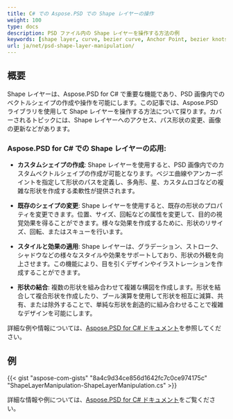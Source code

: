 ```yaml
---
title: C# での Aspose.PSD での Shape レイヤーの操作
weight: 100
type: docs
description: PSD ファイル内の Shape レイヤーを操作する方法の例
keywords: [shape layer, curve, bezier curve, Anchor Point, bezier knots, psd api, C#, csharp, code sample]
url: ja/net/psd-shape-layer-manipulation/
---
```


## 概要
Shape レイヤーは、Aspose.PSD for C# で重要な機能であり、PSD 画像内でのベクトルシェイプの作成や操作を可能にします。この記事では、Aspose.PSD ライブラリを使用して Shape レイヤーを操作する方法について探ります。カバーされるトピックには、Shape レイヤーへのアクセス、パス形状の変更、画像の更新などがあります。

### Aspose.PSD for C# での Shape レイヤーの応用:

- **カスタムシェイプの作成**: Shape レイヤーを使用すると、PSD 画像内でのカスタムベクトルシェイプの作成が可能となります。ベジエ曲線やアンカーポイントを指定して形状のパスを定義し、多角形、星、カスタムロゴなどの複雑な形状を作成する柔軟性が提供されます。
  
- **既存のシェイプの変更**: Shape レイヤーを使用すると、既存の形状のプロパティを変更できます。位置、サイズ、回転などの属性を変更して、目的の視覚効果を得ることができます。様々な効果を作成するために、形状のリサイズ、回転、またはスキューを行います。
  
- **スタイルと効果の適用**: Shape レイヤーは、グラデーション、ストローク、シャドウなどの様々なスタイルや効果をサポートしており、形状の外観を向上させます。この機能により、目を引くデザインやイラストレーションを作成することができます。
  
- **形状の結合**: 複数の形状を組み合わせて複雑な構図を作成します。形状を結合して複合形状を作成したり、ブール演算を使用して形状を相互に減算、共有、または除外することで、単純な形状を創造的に組み合わせることで複雑なデザインを可能にします。

詳細な例や情報については、[Aspose.PSD for C# ドキュメント](https://docs.aspose.com/psd/ja/)を参照してください。

## 例

{{< gist "aspose-com-gists" "8a4c9d34ce856d1642fc7c0ce974175c" "ShapeLayerManipulation-ShapeLayerManipulation.cs" >}}

詳細な情報や例については、[Aspose.PSD for C# ドキュメント](https://docs.aspose.com/psd/ja/)をご覧ください。

